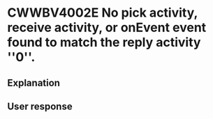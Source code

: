 # CWWBV4002E No pick activity, receive activity, or onEvent event found to match the reply activity ''0''.

## Explanation

## User response